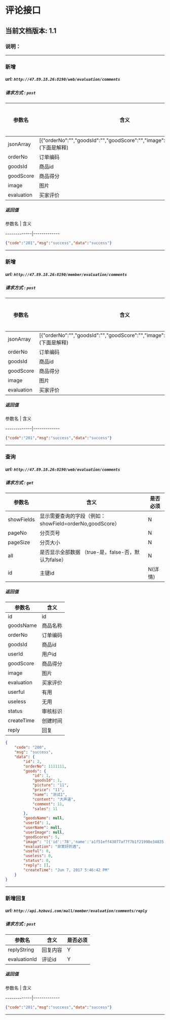 # 评论接口

## 当前文档版本: 1.1

### 说明：

--------------------------------



### 新增
##### url: `http://47.89.18.26:8190/web/evaluation/comments`
##### 请求方式 : `post`

参数名    | 含义    | 是否必须
-------|--------|-----
jsonArray  |   [{"orderNo":"","goodsId":"","goodScore":"","image":"","evaluation":""}]  (下面是解释)|   Y
orderNo   |   订单编码   |   Y
goodsId   |   商品id   |   Y
goodScore   |   商品得分   |   Y
image   |   图片   |   N
evaluation   |   买家评价   |   Y


##### 返回值
参数名  | 含义

-------------|-------------

```json
{"code":"201","msg":"success","data":"success"}
```

--------------------------------


### 新增
##### url: `http://47.89.18.26:8190/member/evaluation/comments`
##### 请求方式 : `post`

参数名    | 含义    | 是否必须
-------|--------|-----
jsonArray  |   [{"orderNo":"","goodsId":"","goodScore":"","image":"","evaluation":""}]  (下面是解释)|   Y
orderNo   |   订单编码   |   Y
goodsId   |   商品id   |   Y
goodScore   |   商品得分   |   Y
image   |   图片   |   N
evaluation   |   买家评价   |   Y


##### 返回值
参数名  | 含义

-------------|-------------

```json
{"code":"201","msg":"success","data":"success"}
```




--------------------------------



### 查询
##### url: `http://47.89.18.26:8190/web/evaluation/comments`
##### 请求方式 : `get`

参数名    | 含义    | 是否必须
-------|--------|-----
showFields|显示需要查询的字段（例如：showField=orderNo,goodScore）|N
pageNo|  分页页号 |N
pageSize| 分页大小 |N
all | 是否显示全部数据 （true-是，false-否，默认为false） | N
id   | 主键id   |   N(详情)

#####  返回值

参数名  | 含义
-------------|-------------
id   | id
goodsName| 商品名称
orderNo   |   订单编码
goodsId   |   商品id
userId   |   用户id
goodScore   |   商品得分
image   |   图片
evaluation   |   买家评价
userful   |   有用
useless   |   无用
status   |   审核标识
createTime   |   创建时间
reply|   回复



```json
{
    "code": "200",
    "msg": "success",
    "data": {
        "id": 2,
        "orderNo": 1111111,
        "goods": {
            "id": 1,
            "goodsId": 1,
            "picture": "11",
            "price": "11",
            "name": "测试1",
            "content": "大声道",
            "comment": 11,
            "sales": 11
        },
        "goodsName": null,
        "userId": 1,
        "userName": null,
        "userImage": null,
        "goodScores": 5,
        "image": "[{'id':'78','name':'a1f51eff43077af7f7b1f21998e34835'}]",
        "evaluation": "非常好的酒",
        "useful": 0,
        "useless": 0,
        "status": 0,
        "reply": [],
        "createTime": "Jun 7, 2017 5:46:42 PM"
    }
}
```



-------------------------------



### 新增回复
##### url: `http://api.hzbuvi.com/mall/member/evaluation/comments/reply`
##### 请求方式 : `post`

参数名    | 含义    | 是否必须
-------|--------|-----
replyString   |   回复内容   |   Y
evaluationId   |   评论id   |   Y

##### 返回值
参数名  | 含义

-------------|-------------

```json
{"code":"201","msg":"success","data":"success"}
```

-------------------------------



